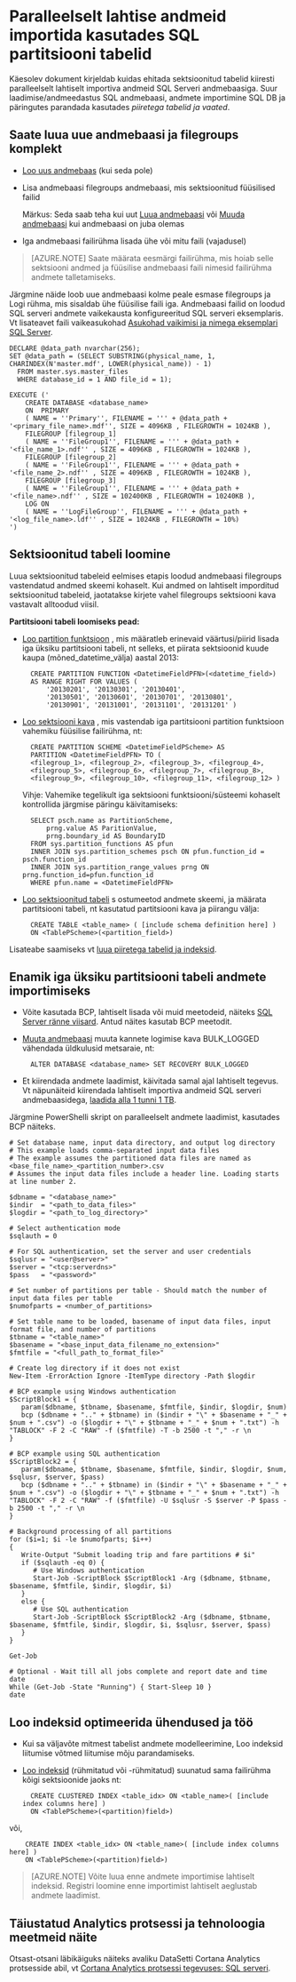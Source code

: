 <properties 
    pageTitle="Paralleelselt lahtise andmeid importida kasutades SQL partitsiooni tabelid | Microsoft Azure" 
    description="Paralleelselt lahtise andmeid importida kasutades SQL partitsiooni tabelid" 
    services="machine-learning" 
    documentationCenter="" 
    authors="bradsev"
    manager="jhubbard" 
    editor="cgronlun" />

<tags 
    ms.service="machine-learning" 
    ms.workload="data-services" 
    ms.tgt_pltfrm="na" 
    ms.devlang="na" 
    ms.topic="article" 
    ms.date="09/19/2016" 
    ms.author="bradsev" /> 

# <a name="parallel-bulk-data-import-using-sql-partition-tables"></a>Paralleelselt lahtise andmeid importida kasutades SQL partitsiooni tabelid

Käesolev dokument kirjeldab kuidas ehitada sektsioonitud tabelid kiiresti paralleelselt lahtiselt importiva andmeid SQL Serveri andmebaasiga. Suur laadimise/andmeedastus SQL andmebaasi, andmete importimine SQL DB ja päringutes parandada kasutades _piiretega tabelid ja vaated_. 


## <a name="create-a-new-database-and-a-set-of-filegroups"></a>Saate luua uue andmebaasi ja filegroups komplekt

- [Loo uus andmebaas](https://technet.microsoft.com/library/ms176061.aspx) (kui seda pole)
- Lisa andmebaasi filegroups andmebaasi, mis sektsioonitud füüsilised failid

  Märkus: Seda saab teha kui uut [Luua andmebaasi](https://technet.microsoft.com/library/ms176061.aspx) või [Muuda andmebaasi](https://msdn.microsoft.com/library/bb522682.aspx) kui andmebaasi on juba olemas

- Iga andmebaasi failirühma lisada ühe või mitu faili (vajadusel)

 > [AZURE.NOTE] Saate määrata eesmärgi failirühma, mis hoiab selle sektsiooni andmed ja füüsilise andmebaasi faili nimesid failirühma andmete talletamiseks.
 
Järgmine näide loob uue andmebaasi kolme peale esmase filegroups ja Logi rühma, mis sisaldab ühe füüsilise faili iga. Andmebaasi failid on loodud SQL serveri andmete vaikekausta konfigureeritud SQL serveri eksemplaris. Vt lisateavet faili vaikeasukohad [Asukohad vaikimisi ja nimega eksemplari SQL Server](https://msdn.microsoft.com/library/ms143547.aspx).

    DECLARE @data_path nvarchar(256);
    SET @data_path = (SELECT SUBSTRING(physical_name, 1, CHARINDEX(N'master.mdf', LOWER(physical_name)) - 1)
      FROM master.sys.master_files
      WHERE database_id = 1 AND file_id = 1);
    
    EXECUTE ('
        CREATE DATABASE <database_name>
        ON  PRIMARY 
        ( NAME = ''Primary'', FILENAME = ''' + @data_path + '<primary_file_name>.mdf'', SIZE = 4096KB , FILEGROWTH = 1024KB ), 
        FILEGROUP [filegroup_1] 
        ( NAME = ''FileGroup1'', FILENAME = ''' + @data_path + '<file_name_1>.ndf'' , SIZE = 4096KB , FILEGROWTH = 1024KB ), 
        FILEGROUP [filegroup_2] 
        ( NAME = ''FileGroup1'', FILENAME = ''' + @data_path + '<file_name_2>.ndf'' , SIZE = 4096KB , FILEGROWTH = 1024KB ), 
        FILEGROUP [filegroup_3] 
        ( NAME = ''FileGroup1'', FILENAME = ''' + @data_path + '<file_name>.ndf'' , SIZE = 102400KB , FILEGROWTH = 10240KB ), 
        LOG ON 
        ( NAME = ''LogFileGroup'', FILENAME = ''' + @data_path + '<log_file_name>.ldf'' , SIZE = 1024KB , FILEGROWTH = 10%)
    ')
    
## <a name="create-a-partitioned-table"></a>Sektsioonitud tabeli loomine

Luua sektsioonitud tabeleid eelmises etapis loodud andmebaasi filegroups vastendatud andmed skeemi kohaselt. Kui andmed on lahtiselt imporditud sektsioonitud tabeleid, jaotatakse kirjete vahel filegroups sektsiooni kava vastavalt alltoodud viisil.

**Partitsiooni tabeli loomiseks pead:**

- [Loo partition funktsioon](https://msdn.microsoft.com/library/ms187802.aspx) , mis määratleb erinevaid väärtusi/piirid lisada iga üksiku partitsiooni tabeli, nt selleks, et piirata sektsioonid kuude kaupa (mõned\_datetime\_välja) aastal 2013:

        CREATE PARTITION FUNCTION <DatetimeFieldPFN>(<datetime_field>)  
        AS RANGE RIGHT FOR VALUES (
            '20130201', '20130301', '20130401',
            '20130501', '20130601', '20130701', '20130801',
            '20130901', '20131001', '20131101', '20131201' )

- [Loo sektsiooni kava](https://msdn.microsoft.com/library/ms179854.aspx) , mis vastendab iga partitsiooni partition funktsioon vahemiku füüsilise failirühma, nt:

        CREATE PARTITION SCHEME <DatetimeFieldPScheme> AS  
        PARTITION <DatetimeFieldPFN> TO (
        <filegroup_1>, <filegroup_2>, <filegroup_3>, <filegroup_4>,
        <filegroup_5>, <filegroup_6>, <filegroup_7>, <filegroup_8>,
        <filegroup_9>, <filegroup_10>, <filegroup_11>, <filegroup_12> )

  Vihje: Vahemike tegelikult iga sektsiooni funktsiooni/süsteemi kohaselt kontrollida järgmise päringu käivitamiseks:

        SELECT psch.name as PartitionScheme,
            prng.value AS ParitionValue,
            prng.boundary_id AS BoundaryID
        FROM sys.partition_functions AS pfun
        INNER JOIN sys.partition_schemes psch ON pfun.function_id = psch.function_id
        INNER JOIN sys.partition_range_values prng ON prng.function_id=pfun.function_id
        WHERE pfun.name = <DatetimeFieldPFN>

- [Loo sektsioonitud tabeli](https://msdn.microsoft.com/library/ms174979.aspx) s ostumeetod andmete skeemi, ja määrata partitsiooni tabeli, nt kasutatud partitsiooni kava ja piirangu välja:

        CREATE TABLE <table_name> ( [include schema definition here] )
        ON <TablePScheme>(<partition_field>)

Lisateabe saamiseks vt [luua piiretega tabelid ja indeksid](https://msdn.microsoft.com/library/ms188730.aspx).


## <a name="bulk-import-the-data-for-each-individual-partition-table"></a>Enamik iga üksiku partitsiooni tabeli andmete importimiseks

- Võite kasutada BCP, lahtiselt lisada või muid meetodeid, näiteks [SQL Server ränne viisard](http://sqlazuremw.codeplex.com/). Antud näites kasutab BCP meetodit.

- [Muuta andmebaasi](https://msdn.microsoft.com/library/bb522682.aspx) muuta kannete logimise kava BULK_LOGGED vähendada üldkulusid metsaraie, nt:

        ALTER DATABASE <database_name> SET RECOVERY BULK_LOGGED

- Et kiirendada andmete laadimist, käivitada samal ajal lahtiselt tegevus. Vt näpunäiteid kiirendada lahtiselt importiva andmeid SQL serveri andmebaasidega, [laadida alla 1 tunni 1 TB](http://blogs.msdn.com/b/sqlcat/archive/2006/05/19/602142.aspx).

Järgmine PowerShelli skript on paralleelselt andmete laadimist, kasutades BCP näiteks.

    # Set database name, input data directory, and output log directory
    # This example loads comma-separated input data files
    # The example assumes the partitioned data files are named as <base_file_name>_<partition_number>.csv
    # Assumes the input data files include a header line. Loading starts at line number 2.

    $dbname = "<database_name>"
    $indir  = "<path_to_data_files>"
    $logdir = "<path_to_log_directory>"

    # Select authentication mode
    $sqlauth = 0
    
    # For SQL authentication, set the server and user credentials
    $sqlusr = "<user@server>"
    $server = "<tcp:serverdns>"
    $pass   = "<password>"

    # Set number of partitions per table - Should match the number of input data files per table
    $numofparts = <number_of_partitions>
       
    # Set table name to be loaded, basename of input data files, input format file, and number of partitions
    $tbname = "<table_name>"
    $basename = "<base_input_data_filename_no_extension>"
    $fmtfile = "<full_path_to_format_file>"
   
    # Create log directory if it does not exist
    New-Item -ErrorAction Ignore -ItemType directory -Path $logdir
      
    # BCP example using Windows authentication
    $ScriptBlock1 = {
       param($dbname, $tbname, $basename, $fmtfile, $indir, $logdir, $num)
       bcp ($dbname + ".." + $tbname) in ($indir + "\" + $basename + "_" + $num + ".csv") -o ($logdir + "\" + $tbname + "_" + $num + ".txt") -h "TABLOCK" -F 2 -C "RAW" -f ($fmtfile) -T -b 2500 -t "," -r \n
    }
    
    # BCP example using SQL authentication
    $ScriptBlock2 = {
       param($dbname, $tbname, $basename, $fmtfile, $indir, $logdir, $num, $sqlusr, $server, $pass)
       bcp ($dbname + ".." + $tbname) in ($indir + "\" + $basename + "_" + $num + ".csv") -o ($logdir + "\" + $tbname + "_" + $num + ".txt") -h "TABLOCK" -F 2 -C "RAW" -f ($fmtfile) -U $sqlusr -S $server -P $pass -b 2500 -t "," -r \n
    }
    
    # Background processing of all partitions
    for ($i=1; $i -le $numofparts; $i++)
    {
       Write-Output "Submit loading trip and fare partitions # $i"
       if ($sqlauth -eq 0) {
          # Use Windows authentication
          Start-Job -ScriptBlock $ScriptBlock1 -Arg ($dbname, $tbname, $basename, $fmtfile, $indir, $logdir, $i)
       } 
       else {
          # Use SQL authentication
          Start-Job -ScriptBlock $ScriptBlock2 -Arg ($dbname, $tbname, $basename, $fmtfile, $indir, $logdir, $i, $sqlusr, $server, $pass)
       }
    }
    
    Get-Job
    
    # Optional - Wait till all jobs complete and report date and time
    date
    While (Get-Job -State "Running") { Start-Sleep 10 }
    date


## <a name="create-indexes-to-optimize-joins-and-query-performance"></a>Loo indeksid optimeerida ühendused ja töö

- Kui sa väljavõte mitmest tabelist andmete modelleerimine, Loo indeksid liitumise võtmed liitumise mõju parandamiseks.

- [Loo indeksid](https://technet.microsoft.com/library/ms188783.aspx) (rühmitatud või -rühmitatud) suunatud sama failirühma kõigi sektsioonide jaoks nt:

        CREATE CLUSTERED INDEX <table_idx> ON <table_name>( [include index columns here] )
        ON <TablePScheme>(<partition)field>)
või,

        CREATE INDEX <table_idx> ON <table_name>( [include index columns here] )
        ON <TablePScheme>(<partition)field>)

 > [AZURE.NOTE] Võite luua enne andmete importimise lahtiselt indeksid. Registri loomine enne importimist lahtiselt aeglustab andmete laadimist.


## <a name="advanced-analytics-process-and-technology-in-action-example"></a>Täiustatud Analytics protsessi ja tehnoloogia meetmeid näite

Otsast-otsani läbikäiguks näiteks avaliku DataSetti Cortana Analytics protsesside abil, vt [Cortana Analytics protsessi tegevuses: SQL serveri](machine-learning-data-science-process-sql-walkthrough.md).
 
